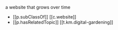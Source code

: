 


a website that grows over time

- [[p.subClassOf]] [[c.website]]
- [[p.hasRelatedTopic]] [[t.km.digital-gardening]]
